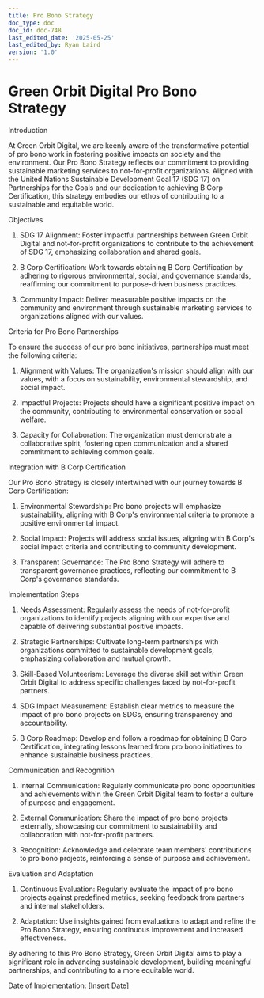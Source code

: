```yaml
---
title: Pro Bono Strategy
doc_type: doc
doc_id: doc-748
last_edited_date: '2025-05-25'
last_edited_by: Ryan Laird
version: '1.0'
---
```


# Green Orbit Digital Pro Bono Strategy

Introduction

At Green Orbit Digital, we are keenly aware of the transformative potential of pro bono work in fostering positive impacts on society and the environment. Our Pro Bono Strategy reflects our commitment to providing sustainable marketing services to not-for-profit organizations. Aligned with the United Nations Sustainable Development Goal 17 (SDG 17) on Partnerships for the Goals and our dedication to achieving B Corp Certification, this strategy embodies our ethos of contributing to a sustainable and equitable world.

Objectives

1. SDG 17 Alignment: Foster impactful partnerships between Green Orbit Digital and not-for-profit organizations to contribute to the achievement of SDG 17, emphasizing collaboration and shared goals.

1. B Corp Certification: Work towards obtaining B Corp Certification by adhering to rigorous environmental, social, and governance standards, reaffirming our commitment to purpose-driven business practices.

1. Community Impact: Deliver measurable positive impacts on the community and environment through sustainable marketing services to organizations aligned with our values.

Criteria for Pro Bono Partnerships

To ensure the success of our pro bono initiatives, partnerships must meet the following criteria:

1. Alignment with Values: The organization's mission should align with our values, with a focus on sustainability, environmental stewardship, and social impact.

1. Impactful Projects: Projects should have a significant positive impact on the community, contributing to environmental conservation or social welfare.

1. Capacity for Collaboration: The organization must demonstrate a collaborative spirit, fostering open communication and a shared commitment to achieving common goals.

Integration with B Corp Certification

Our Pro Bono Strategy is closely intertwined with our journey towards B Corp Certification:

1. Environmental Stewardship: Pro bono projects will emphasize sustainability, aligning with B Corp's environmental criteria to promote a positive environmental impact.

1. Social Impact: Projects will address social issues, aligning with B Corp's social impact criteria and contributing to community development.

1. Transparent Governance: The Pro Bono Strategy will adhere to transparent governance practices, reflecting our commitment to B Corp's governance standards.

Implementation Steps

1. Needs Assessment: Regularly assess the needs of not-for-profit organizations to identify projects aligning with our expertise and capable of delivering substantial positive impacts.

1. Strategic Partnerships: Cultivate long-term partnerships with organizations committed to sustainable development goals, emphasizing collaboration and mutual growth.

1. Skill-Based Volunteerism: Leverage the diverse skill set within Green Orbit Digital to address specific challenges faced by not-for-profit partners.

1. SDG Impact Measurement: Establish clear metrics to measure the impact of pro bono projects on SDGs, ensuring transparency and accountability.

1. B Corp Roadmap: Develop and follow a roadmap for obtaining B Corp Certification, integrating lessons learned from pro bono initiatives to enhance sustainable business practices.

Communication and Recognition

1. Internal Communication: Regularly communicate pro bono opportunities and achievements within the Green Orbit Digital team to foster a culture of purpose and engagement.

1. External Communication: Share the impact of pro bono projects externally, showcasing our commitment to sustainability and collaboration with not-for-profit partners.

1. Recognition: Acknowledge and celebrate team members' contributions to pro bono projects, reinforcing a sense of purpose and achievement.

Evaluation and Adaptation

1. Continuous Evaluation: Regularly evaluate the impact of pro bono projects against predefined metrics, seeking feedback from partners and internal stakeholders.

1. Adaptation: Use insights gained from evaluations to adapt and refine the Pro Bono Strategy, ensuring continuous improvement and increased effectiveness.

By adhering to this Pro Bono Strategy, Green Orbit Digital aims to play a significant role in advancing sustainable development, building meaningful partnerships, and contributing to a more equitable world.

Date of Implementation: [Insert Date]
